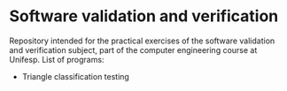 # Software validation and verification

Repository intended for the practical exercises of the software validation and verification subject, part of the computer engineering course at Unifesp. List of programs:

* Triangle classification testing
